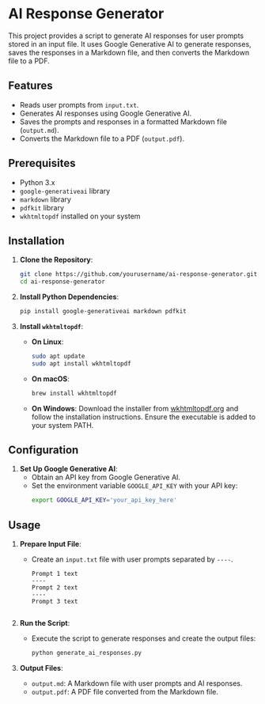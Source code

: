 # AI Response Generator

This project provides a script to generate AI responses for user prompts stored in an input file. It uses Google Generative AI to generate responses, saves the responses in a Markdown file, and then converts the Markdown file to a PDF.

## Features

- Reads user prompts from `input.txt`.
- Generates AI responses using Google Generative AI.
- Saves the prompts and responses in a formatted Markdown file (`output.md`).
- Converts the Markdown file to a PDF (`output.pdf`).

## Prerequisites

- Python 3.x
- `google-generativeai` library
- `markdown` library
- `pdfkit` library
- `wkhtmltopdf` installed on your system

## Installation

1. **Clone the Repository**:
   ```bash
   git clone https://github.com/yourusername/ai-response-generator.git
   cd ai-response-generator
   ```

2. **Install Python Dependencies**:
   ```bash
   pip install google-generativeai markdown pdfkit
   ```

3. **Install `wkhtmltopdf`**:
   - **On Linux**:
     ```bash
     sudo apt update
     sudo apt install wkhtmltopdf
     ```
   - **On macOS**:
     ```bash
     brew install wkhtmltopdf
     ```
   - **On Windows**:
     Download the installer from [wkhtmltopdf.org](https://wkhtmltopdf.org/downloads.html) and follow the installation instructions. Ensure the executable is added to your system PATH.

## Configuration

1. **Set Up Google Generative AI**:
   - Obtain an API key from Google Generative AI.
   - Set the environment variable `GOOGLE_API_KEY` with your API key:
     ```bash
     export GOOGLE_API_KEY='your_api_key_here'
     ```

## Usage

1. **Prepare Input File**:
   - Create an `input.txt` file with user prompts separated by `----`.
     ```
     Prompt 1 text
     ----
     Prompt 2 text
     ----
     Prompt 3 text
   

2. **Run the Script**:
   - Execute the script to generate responses and create the output files:
     ```bash
     python generate_ai_responses.py
     ```

3. **Output Files**:
   - `output.md`: A Markdown file with user prompts and AI responses.
   - `output.pdf`: A PDF file converted from the Markdown file.

